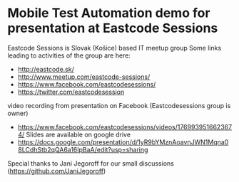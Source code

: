 # Mobile Test Automation demo for presentation at Eastcode Sessions
Eastcode Sessions is Slovak (Košice) based IT meetup group
Some links leading to activities of the group are here:
 - http://eastcode.sk/
 - http://www.meetup.com/eastcode-sessions/
 - https://www.facebook.com/eastcodesessions/
 - https://twitter.com/eastcodesession

video recording from presentation on Facebook (Eastcodesessions group is owner)
 - https://www.facebook.com/eastcodesessions/videos/1769939516623674/
Slides are available on google drive
 - https://docs.google.com/presentation/d/1yR9bYMznAoavnJWN1Mqna08LCdhStb2qQA6a16lpBaA/edit?usp=sharing

Special thanks to Jani Jegoroff for our small discussions (https://github.com/JaniJegoroff)
